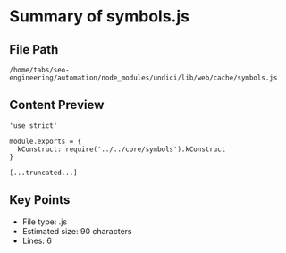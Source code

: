 # Summary of symbols.js
  
## File Path
`/home/tabs/seo-engineering/automation/node_modules/undici/lib/web/cache/symbols.js`

## Content Preview
```
'use strict'

module.exports = {
  kConstruct: require('../../core/symbols').kConstruct
}

[...truncated...]
```

## Key Points
- File type: .js
- Estimated size: 90 characters
- Lines: 6
